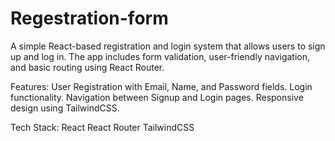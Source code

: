 # Regestration-form
A simple React-based registration and login system that allows users to sign up and log in. The app includes form validation, user-friendly navigation, and basic routing using React Router.

Features:
 User Registration with Email, Name, and Password fields.
 Login functionality.
 Navigation between Signup and Login pages.
 Responsive design using TailwindCSS.

Tech Stack:
 React
 React Router
 TailwindCSS
